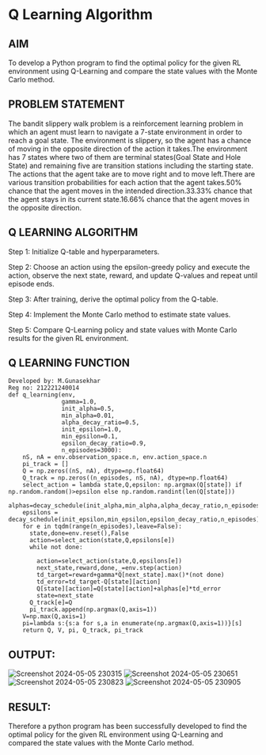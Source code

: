 # Q Learning Algorithm


## AIM
To develop a Python program to find the optimal policy for the given RL environment using Q-Learning and compare the state values with the Monte Carlo method.

## PROBLEM STATEMENT
The bandit slippery walk problem is a reinforcement learning problem in which an agent must learn to navigate a 7-state environment in order to reach a goal state. The environment is slippery, so the agent has a chance of moving in the opposite direction of the action it takes.The environment has 7 states where two of them are terminal states(Goal State and Hole State) and remaining five are transition stations including the starting state. The actions that the agent take are to move right and to move left.There are various transition probabilities for each action that the agent takes.50% chance that the agent moves in the intended direction.33.33% chance that the agent stays in its current state.16.66% chance that the agent moves in the opposite direction.
## Q LEARNING ALGORITHM
Step 1:
Initialize Q-table and hyperparameters.

Step 2:
Choose an action using the epsilon-greedy policy and execute the action, observe the next state, reward, and update Q-values and repeat until episode ends.

Step 3:
After training, derive the optimal policy from the Q-table.

Step 4:
Implement the Monte Carlo method to estimate state values.

Step 5:
Compare Q-Learning policy and state values with Monte Carlo results for the given RL environment.

## Q LEARNING FUNCTION
```
Developed by: M.Gunasekhar
Reg no: 212221240014
def q_learning(env, 
               gamma=1.0,
               init_alpha=0.5,
               min_alpha=0.01,
               alpha_decay_ratio=0.5,
               init_epsilon=1.0,
               min_epsilon=0.1,
               epsilon_decay_ratio=0.9,
               n_episodes=3000):
    nS, nA = env.observation_space.n, env.action_space.n
    pi_track = []
    Q = np.zeros((nS, nA), dtype=np.float64)
    Q_track = np.zeros((n_episodes, nS, nA), dtype=np.float64)
    select_action = lambda state,Q,epsilon: np.argmax(Q[state]) if np.random.random()>epsilon else np.random.randint(len(Q[state]))
    alphas=decay_schedule(init_alpha,min_alpha,alpha_decay_ratio,n_episodes)
    epsilons = decay_schedule(init_epsilon,min_epsilon,epsilon_decay_ratio,n_episodes)
    for e in tqdm(range(n_episodes),leave=False):
      state,done=env.reset(),False
      action=select_action(state,Q,epsilons[e])
      while not done:
        
        action=select_action(state,Q,epsilons[e])
        next_state,reward,done,_=env.step(action)
        td_target=reward+gamma*Q[next_state].max()*(not done)
        td_error=td_target-Q[state][action]
        Q[state][action]=Q[state][action]+alphas[e]*td_error
        state=next_state
      Q_track[e]=Q
      pi_track.append(np.argmax(Q,axis=1))
    V=np.max(Q,axis=1)
    pi=lambda s:{s:a for s,a in enumerate(np.argmax(Q,axis=1))}[s]
    return Q, V, pi, Q_track, pi_track
 ```
## OUTPUT:
![Screenshot 2024-05-05 230315](https://github.com/gunasekhar159/q-learning/assets/95043391/31f5d911-cb37-4dbb-971c-3d74c585c2a3)
![Screenshot 2024-05-05 230651](https://github.com/gunasekhar159/q-learning/assets/95043391/1d11dde0-d9c2-47c5-a2d2-6686e7362534)
![Screenshot 2024-05-05 230823](https://github.com/gunasekhar159/q-learning/assets/95043391/9ae8c532-b998-4a83-8731-c2f2e2169bfb)
![Screenshot 2024-05-05 230905](https://github.com/gunasekhar159/q-learning/assets/95043391/b9e4de56-67eb-4b40-bdbe-372ca26e18d4)

## RESULT:

Therefore a python program has been successfully developed to find the optimal policy for the given RL environment using Q-Learning and compared the state values with the Monte Carlo method.
